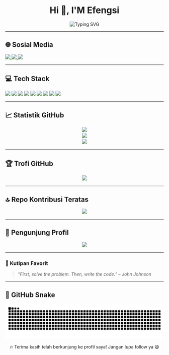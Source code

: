 <h1 align="center">Hi 👋, I'M Efengsi</h1>
<p align="center">
  <img src="https://readme-typing-svg.herokuapp.com?font=Fira+Code&duration=4000&pause=1000&color=F7F7F7&center=true&vCenter=true&width=435&lines=Welcome+to+my+GitHub!;Fullstack+Dev+%7C+Tech+Explorer+%7C+Coffee+Lover" alt="Typing SVG" />
</p>

---

## 🌐 Sosial Media  
<p align="left">
  <a href="https://instagram.com/fengsii_rzzz" target="_blank">
    <img src="https://img.shields.io/badge/Instagram-%23E4405F.svg?style=for-the-badge&logo=instagram&logoColor=white" />
  </a>
  <a href="https://linkedin.com/in/Efengsi%20Rahmanto%20Zalukhu" target="_blank">
    <img src="https://img.shields.io/badge/LinkedIn-%230077B5.svg?style=for-the-badge&logo=linkedin&logoColor=white" />
  </a>
  <a href="mailto:ahmad88989999@gmail.com" target="_blank">
    <img src="https://img.shields.io/badge/Email-D14836?style=for-the-badge&logo=gmail&logoColor=white" />
  </a>
</p>

---

## 💻 Tech Stack  
<p align="left">
  <img src="https://img.shields.io/badge/c%23-%23239120.svg?style=for-the-badge&logo=csharp&logoColor=white" />
  <img src="https://img.shields.io/badge/c-%2300599C.svg?style=for-the-badge&logo=c&logoColor=white" />
  <img src="https://img.shields.io/badge/c++-%2300599C.svg?style=for-the-badge&logo=c%2B%2B&logoColor=white" />
  <img src="https://img.shields.io/badge/javascript-%23323330.svg?style=for-the-badge&logo=javascript&logoColor=%23F7DF1E" />
  <img src="https://img.shields.io/badge/vercel-%23000000.svg?style=for-the-badge&logo=vercel&logoColor=white" />
  <img src="https://img.shields.io/badge/.NET-5C2D91?style=for-the-badge&logo=.net&logoColor=white" />
  <img src="https://img.shields.io/badge/postgres-%23316192.svg?style=for-the-badge&logo=postgresql&logoColor=white" />
  <img src="https://img.shields.io/badge/html5-%23E34F26.svg?style=for-the-badge&logo=html5&logoColor=white" />
  <img src="https://img.shields.io/badge/css3-%231572B6.svg?style=for-the-badge&logo=css3&logoColor=white" />
</p>

---

## 📈 Statistik GitHub

<p align="center">
  <img src="https://github-readme-stats.vercel.app/api?username=Fengsii&theme=gruvbox&hide_border=false&include_all_commits=false&count_private=false" />
  <br/>
  <img src="https://nirzak-streak-stats.vercel.app/?user=Fengsii&theme=gruvbox&hide_border=false" />
  <br/>
  <img src="https://github-readme-stats.vercel.app/api/top-langs/?username=Fengsii&theme=gruvbox&hide_border=false&include_all_commits=false&count_private=false&layout=compact" />
</p>

---

## 🏆 Trofi GitHub  
<p align="center">
  <img src="https://github-profile-trophy.vercel.app/?username=Fengsii&theme=radical&no-frame=false&no-bg=true&margin-w=4" />
</p>

---

## 🔝 Repo Kontribusi Teratas  
<p align="center">
  <img src="https://github-contributor-stats.vercel.app/api?username=Fengsii&limit=5&theme=dark&combine_all_yearly_contributions=true" />
</p>

---

## 🔢 Pengunjung Profil  
<p align="center">
  <img src="https://visitcount.itsvg.in/api?id=Fengsii&icon=0&color=0" />
</p>

---

### 🎯 Kutipan Favorit
> *“First, solve the problem. Then, write the code.” – John Johnson*

---

## 🐍 GitHub Snake

![snake gif](https://github.com/Fengsii/Fengsii/blob/output/github-contribution-grid-snake.svg)


<p align="center">🔥 Terima kasih telah berkunjung ke profil saya! Jangan lupa follow ya 😄</p>

